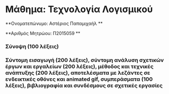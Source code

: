 # Μάθημα: Τεχνολογία Λογισμικού


**Ονοματεπώνυμο: Αστέριος Παπαμιχαήλ **

**Αριθμός Μητρώου: Π2015059 **

### Σύνοψη (100 λέξεις)
### Σύντομη εισαγωγή (200 λέξεις), σύντομη ανάλυση σχετικών έργων και εργαλείων (200 λέξεις), μέθοδος και τεχνικές ανάπτυξης (200 λέξεις), αποτελέσματα με λεζάντες σε ενδεικτικές οθόνες και animated gif, συμπεράσματα (100 λέξεις), βιβλιογραφία και συνδέσμους σε σχετικές εργασίες
